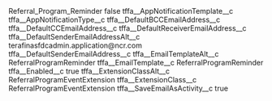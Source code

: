 <?xml version="1.0" encoding="UTF-8"?>
<CustomMetadata xmlns="http://soap.sforce.com/2006/04/metadata" xmlns:xsi="http://www.w3.org/2001/XMLSchema-instance" xmlns:xsd="http://www.w3.org/2001/XMLSchema">
    <label>Referral_Program_Reminder</label>
    <protected>false</protected>
    <values>
        <field>tffa__AppNotificationTemplate__c</field>
        <value xsi:nil="true"/>
    </values>
    <values>
        <field>tffa__AppNotificationType__c</field>
        <value xsi:nil="true"/>
    </values>
    <values>
        <field>tffa__DefaultBCCEmailAddress__c</field>
        <value xsi:nil="true"/>
    </values>
    <values>
        <field>tffa__DefaultCCEmailAddress__c</field>
        <value xsi:nil="true"/>
    </values>
    <values>
        <field>tffa__DefaultReceiverEmailAddress__c</field>
        <value xsi:nil="true"/>
    </values>
    <values>
        <field>tffa__DefaultSenderEmailAddressAlt__c</field>
        <value xsi:type="xsd:string">terafinasfdcadmin.application@ncr.com</value>
    </values>
    <values>
        <field>tffa__DefaultSenderEmailAddress__c</field>
        <value xsi:nil="true"/>
    </values>
    <values>
        <field>tffa__EmailTemplateAlt__c</field>
        <value xsi:type="xsd:string">ReferralProgramReminder</value>
    </values>
    <values>
        <field>tffa__EmailTemplate__c</field>
        <value xsi:type="xsd:string">ReferralProgramReminder</value>
    </values>
    <values>
        <field>tffa__Enabled__c</field>
        <value xsi:type="xsd:boolean">true</value>
    </values>
    <values>
        <field>tffa__ExtensionClassAlt__c</field>
        <value xsi:type="xsd:string">ReferralProgramEventExtension</value>
    </values>
    <values>
        <field>tffa__ExtensionClass__c</field>
        <value xsi:type="xsd:string">ReferralProgramEventExtension</value>
    </values>
    <values>
        <field>tffa__SaveEmailAsActivity__c</field>
        <value xsi:type="xsd:boolean">true</value>
    </values>
</CustomMetadata>
